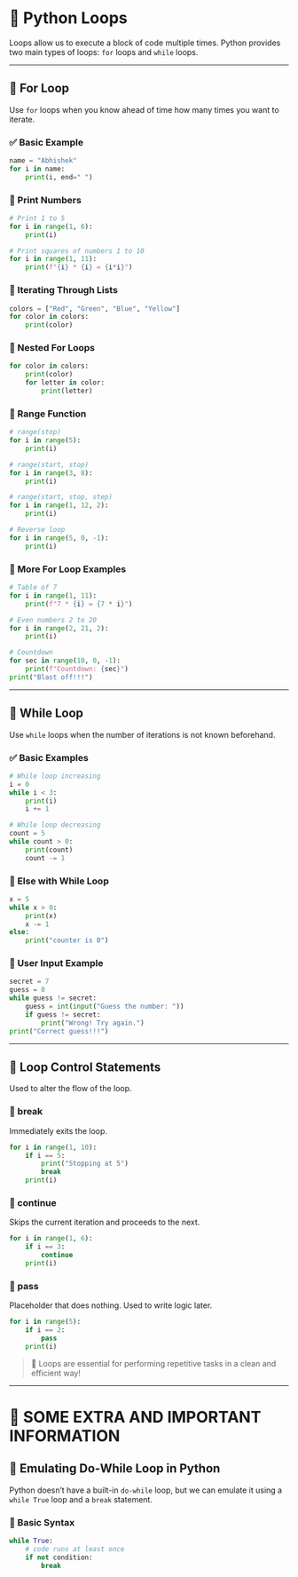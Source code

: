 # 🔁 Python Loops

Loops allow us to execute a block of code multiple times. Python provides two main types of loops: `for` loops and `while` loops.

---

## 🔹 For Loop
Use `for` loops when you know ahead of time how many times you want to iterate.

### ✅ Basic Example
```python
name = "Abhishek"
for i in name:
    print(i, end=" ")
```

### 🔸 Print Numbers
```python
# Print 1 to 5
for i in range(1, 6):
    print(i)

# Print squares of numbers 1 to 10
for i in range(1, 11):
    print(f"{i} * {i} = {i*i}")
```

### 🔸 Iterating Through Lists
```python
colors = ["Red", "Green", "Blue", "Yellow"]
for color in colors:
    print(color)
```

### 🔸 Nested For Loops
```python
for color in colors:
    print(color)
    for letter in color:
        print(letter)
```

### 🔸 Range Function
```python
# range(stop)
for i in range(5):
    print(i)

# range(start, stop)
for i in range(3, 8):
    print(i)

# range(start, stop, step)
for i in range(1, 12, 2):
    print(i)

# Reverse loop
for i in range(5, 0, -1):
    print(i)
```

### 🔸 More For Loop Examples
```python
# Table of 7
for i in range(1, 11):
    print(f"7 * {i} = {7 * i}")

# Even numbers 2 to 20
for i in range(2, 21, 2):
    print(i)

# Countdown
for sec in range(10, 0, -1):
    print(f"Countdown: {sec}")
print("Blast off!!!")
```

---

## 🔹 While Loop
Use `while` loops when the number of iterations is not known beforehand.

### ✅ Basic Examples
```python
# While loop increasing
i = 0
while i < 3:
    print(i)
    i += 1

# While loop decreasing
count = 5
while count > 0:
    print(count)
    count -= 1
```

### 🔸 Else with While Loop
```python
x = 5
while x > 0:
    print(x)
    x -= 1
else:
    print("counter is 0")
```

### 🔸 User Input Example
```python
secret = 7
guess = 0
while guess != secret:
    guess = int(input("Guess the number: "))
    if guess != secret:
        print("Wrong! Try again.")
print("Correct guess!!!")
```

---

## 🔹 Loop Control Statements
Used to alter the flow of the loop.

### 🛑 break
Immediately exits the loop.
```python
for i in range(1, 10):
    if i == 5:
        print("Stopping at 5")
        break
    print(i)
```

### 🔄 continue
Skips the current iteration and proceeds to the next.
```python
for i in range(1, 6):
    if i == 3:
        continue
    print(i)
```

### 🔲 pass
Placeholder that does nothing. Used to write logic later.
```python
for i in range(5):
    if i == 2:
        pass
    print(i)
```

> 🧠 Loops are essential for performing repetitive tasks in a clean and efficient way!

---

# 📌 SOME EXTRA AND IMPORTANT INFORMATION

## 🔁 Emulating Do-While Loop in Python

Python doesn’t have a built-in `do-while` loop, but we can emulate it using a `while True` loop and a `break` statement.

### 🔹 Basic Syntax
```python
while True:
    # code runs at least once
    if not condition:
        break
```
